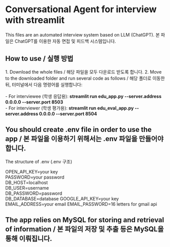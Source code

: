 # Conversational Agent for interview with streamlit 

This files are an automated interview system based on LLM (ChatGPT).
본 파일은 ChatGPT를 이용한 자동 면접 및 피드백 시스템입니다.  

<h2>How to use / 실행 방법</h2>
1. Download the whole files / 해당 파일을 모두 다운로드 받도록 합니다.
2. Move to the downloaded folder and run several code as follows / 해당 폴더로 이동한 뒤, 터미널에서 다음 명령어를 실행합니다:<br><br>
- For interviewee (학생 응답용): <b>streamlit run edu_app.py --server.address 0.0.0.0 --server.port 8503</b><br>
- For interviewer (학생 평가용): <b>streamlit run edu_eval_app.py --server.address 0.0.0.0 --server.port 8504</b><br>

<h2> You should create .env file in order to use the app / 본 파일을 이용하기 위해서는 .env 파일을 만들어야 합니다.</h2>
The structure of .env (.env 구조)

OPEN_API_KEY=your key  
PASSWORD=your password  
DB_HOST=localhost  
DB_USER=username  
DB_PASSWORD=password  
DB_DATABASE=database
GOOGLE_API_KEY=your key
EMAIL_ADDRESS=your email
EMAIL_PASSWORD=16 letters for gmail api

<h2>The app relies on MySQL for storing and retrieval of information / 본 파일의 저장 및 추출 등은 MySQL을 통해 이뤄집니다.</h2>
